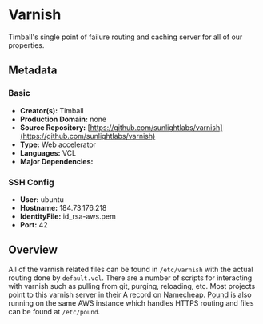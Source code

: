 # Varnish

Timball's single point of failure routing and caching server for all of our properties.

## Metadata

### Basic

- **Creator(s):** Timball
- **Production Domain:** none
- **Source Repository:** [https://github.com/sunlightlabs/varnish](https://github.com/sunlightlabs/varnish)
- **Type:** Web accelerator
- **Languages:** VCL
- **Major Dependencies:** 

### SSH Config

- **User:** ubuntu
- **Hostname:** 184.73.176.218
- **IdentityFile:** id_rsa-aws.pem
- **Port:** 42

## Overview

All of the varnish related files can be found in `/etc/varnish` with the actual routing done by `default.vcl`. There
are a number of scripts for interacting with varnish such as pulling from git, purging, reloading, etc. Most projects
point to this varnish server in their A record on Namecheap. [Pound](http://www.apsis.ch/pound/) is also running on the 
same AWS instance which handles HTTPS routing and files can be found at `/etc/pound`. 